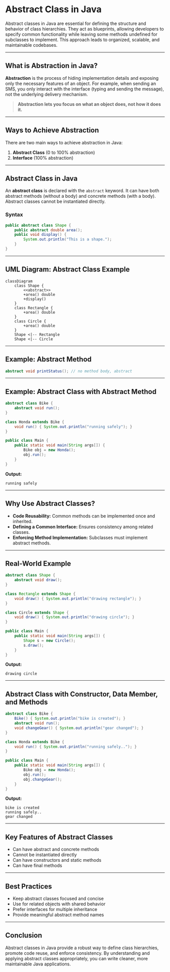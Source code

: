 # Abstract Class in Java

Abstract classes in Java are essential for defining the structure and behavior of class hierarchies. They act as blueprints, allowing developers to specify common functionality while leaving some methods undefined for subclasses to implement. This approach leads to organized, scalable, and maintainable codebases.

---

## What is Abstraction in Java?

**Abstraction** is the process of hiding implementation details and exposing only the necessary features of an object. For example, when sending an SMS, you only interact with the interface (typing and sending the message), not the underlying delivery mechanism.

> **Abstraction lets you focus on what an object does, not how it does it.**

---

## Ways to Achieve Abstraction

There are two main ways to achieve abstraction in Java:

1. **Abstract Class** (0 to 100% abstraction)
2. **Interface** (100% abstraction)

---

## Abstract Class in Java

An **abstract class** is declared with the `abstract` keyword. It can have both abstract methods (without a body) and concrete methods (with a body). Abstract classes cannot be instantiated directly.

### Syntax

```java
public abstract class Shape {
    public abstract double area();
    public void display() {
        System.out.println("This is a shape.");
    }
}
```

---

## UML Diagram: Abstract Class Example

```mermaid
classDiagram
    class Shape {
        <<abstract>>
        +area() double
        +display()
    }
    class Rectangle {
        +area() double
    }
    class Circle {
        +area() double
    }
    Shape <|-- Rectangle
    Shape <|-- Circle
```

---

## Example: Abstract Method

```java
abstract void printStatus(); // no method body, abstract
```

---

## Example: Abstract Class with Abstract Method

```java
abstract class Bike {
    abstract void run();
}

class Honda extends Bike {
    void run() { System.out.println("running safely"); }
}

public class Main {
    public static void main(String args[]) {
        Bike obj = new Honda();
        obj.run();
    }
}
```
**Output:**
```
running safely
```

---

## Why Use Abstract Classes?

- **Code Reusability:** Common methods can be implemented once and inherited.
- **Defining a Common Interface:** Ensures consistency among related classes.
- **Enforcing Method Implementation:** Subclasses must implement abstract methods.

---

## Real-World Example

```java
abstract class Shape {
    abstract void draw();
}

class Rectangle extends Shape {
    void draw() { System.out.println("drawing rectangle"); }
}

class Circle extends Shape {
    void draw() { System.out.println("drawing circle"); }
}

public class Main {
    public static void main(String args[]) {
        Shape s = new Circle();
        s.draw();
    }
}
```
**Output:**
```
drawing circle
```

---

## Abstract Class with Constructor, Data Member, and Methods

```java
abstract class Bike {
    Bike() { System.out.println("bike is created"); }
    abstract void run();
    void changeGear() { System.out.println("gear changed"); }
}

class Honda extends Bike {
    void run() { System.out.println("running safely.."); }
}

public class Main {
    public static void main(String args[]) {
        Bike obj = new Honda();
        obj.run();
        obj.changeGear();
    }
}
```
**Output:**
```
bike is created
running safely..
gear changed
```

---

## Key Features of Abstract Classes

- Can have abstract and concrete methods
- Cannot be instantiated directly
- Can have constructors and static methods
- Can have final methods

---

## Best Practices

- Keep abstract classes focused and concise
- Use for related objects with shared behavior
- Prefer interfaces for multiple inheritance
- Provide meaningful abstract method names

---

## Conclusion

Abstract classes in Java provide a robust way to define class hierarchies, promote code reuse, and enforce consistency. By understanding and applying abstract classes appropriately, you can write cleaner, more maintainable Java applications.

